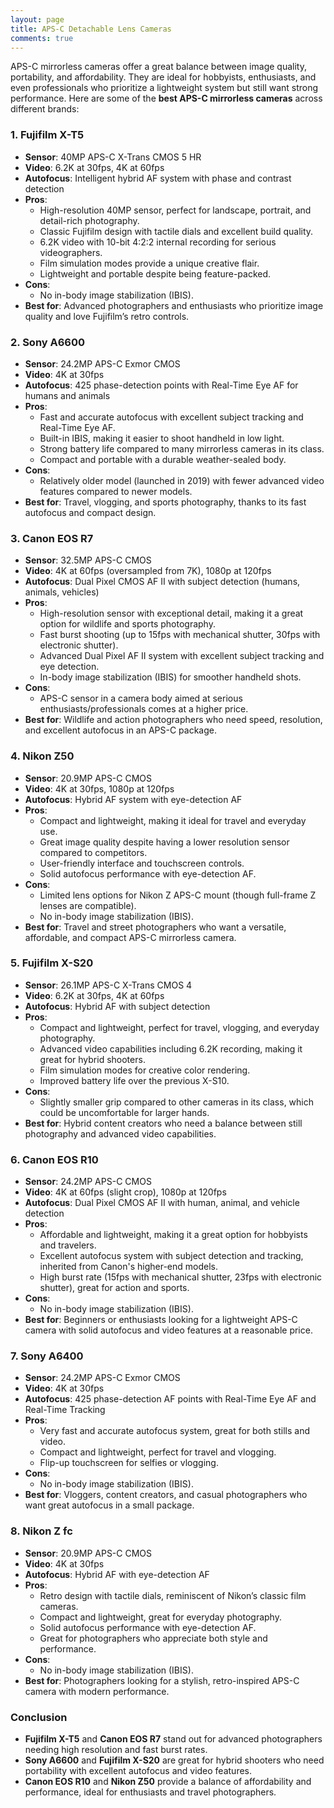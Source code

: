 ```yaml
---
layout: page
title: APS-C Detachable Lens Cameras
comments: true
---
```


APS-C mirrorless cameras offer a great balance between image quality, portability, and affordability. They are ideal for hobbyists, enthusiasts, and even professionals who prioritize a lightweight system but still want strong performance. Here are some of the **best APS-C mirrorless cameras** across different brands:

### **1. Fujifilm X-T5**
- **Sensor**: 40MP APS-C X-Trans CMOS 5 HR
- **Video**: 6.2K at 30fps, 4K at 60fps
- **Autofocus**: Intelligent hybrid AF system with phase and contrast detection
- **Pros**:
  - High-resolution 40MP sensor, perfect for landscape, portrait, and detail-rich photography.
  - Classic Fujifilm design with tactile dials and excellent build quality.
  - 6.2K video with 10-bit 4:2:2 internal recording for serious videographers.
  - Film simulation modes provide a unique creative flair.
  - Lightweight and portable despite being feature-packed.
- **Cons**:
  - No in-body image stabilization (IBIS).
- **Best for**: Advanced photographers and enthusiasts who prioritize image quality and love Fujifilm’s retro controls.

### **2. Sony A6600**
- **Sensor**: 24.2MP APS-C Exmor CMOS
- **Video**: 4K at 30fps
- **Autofocus**: 425 phase-detection points with Real-Time Eye AF for humans and animals
- **Pros**:
  - Fast and accurate autofocus with excellent subject tracking and Real-Time Eye AF.
  - Built-in IBIS, making it easier to shoot handheld in low light.
  - Strong battery life compared to many mirrorless cameras in its class.
  - Compact and portable with a durable weather-sealed body.
- **Cons**:
  - Relatively older model (launched in 2019) with fewer advanced video features compared to newer models.
- **Best for**: Travel, vlogging, and sports photography, thanks to its fast autofocus and compact design.

### **3. Canon EOS R7**
- **Sensor**: 32.5MP APS-C CMOS
- **Video**: 4K at 60fps (oversampled from 7K), 1080p at 120fps
- **Autofocus**: Dual Pixel CMOS AF II with subject detection (humans, animals, vehicles)
- **Pros**:
  - High-resolution sensor with exceptional detail, making it a great option for wildlife and sports photography.
  - Fast burst shooting (up to 15fps with mechanical shutter, 30fps with electronic shutter).
  - Advanced Dual Pixel AF II system with excellent subject tracking and eye detection.
  - In-body image stabilization (IBIS) for smoother handheld shots.
- **Cons**:
  - APS-C sensor in a camera body aimed at serious enthusiasts/professionals comes at a higher price.
- **Best for**: Wildlife and action photographers who need speed, resolution, and excellent autofocus in an APS-C package.

### **4. Nikon Z50**
- **Sensor**: 20.9MP APS-C CMOS
- **Video**: 4K at 30fps, 1080p at 120fps
- **Autofocus**: Hybrid AF system with eye-detection AF
- **Pros**:
  - Compact and lightweight, making it ideal for travel and everyday use.
  - Great image quality despite having a lower resolution sensor compared to competitors.
  - User-friendly interface and touchscreen controls.
  - Solid autofocus performance with eye-detection AF.
- **Cons**:
  - Limited lens options for Nikon Z APS-C mount (though full-frame Z lenses are compatible).
  - No in-body image stabilization (IBIS).
- **Best for**: Travel and street photographers who want a versatile, affordable, and compact APS-C mirrorless camera.

### **5. Fujifilm X-S20**
- **Sensor**: 26.1MP APS-C X-Trans CMOS 4
- **Video**: 6.2K at 30fps, 4K at 60fps
- **Autofocus**: Hybrid AF with subject detection
- **Pros**:
  - Compact and lightweight, perfect for travel, vlogging, and everyday photography.
  - Advanced video capabilities including 6.2K recording, making it great for hybrid shooters.
  - Film simulation modes for creative color rendering.
  - Improved battery life over the previous X-S10.
- **Cons**:
  - Slightly smaller grip compared to other cameras in its class, which could be uncomfortable for larger hands.
- **Best for**: Hybrid content creators who need a balance between still photography and advanced video capabilities.

### **6. Canon EOS R10**
- **Sensor**: 24.2MP APS-C CMOS
- **Video**: 4K at 60fps (slight crop), 1080p at 120fps
- **Autofocus**: Dual Pixel CMOS AF II with human, animal, and vehicle detection
- **Pros**:
  - Affordable and lightweight, making it a great option for hobbyists and travelers.
  - Excellent autofocus system with subject detection and tracking, inherited from Canon's higher-end models.
  - High burst rate (15fps with mechanical shutter, 23fps with electronic shutter), great for action and sports.
- **Cons**:
  - No in-body image stabilization (IBIS).
- **Best for**: Beginners or enthusiasts looking for a lightweight APS-C camera with solid autofocus and video features at a reasonable price.

### **7. Sony A6400**
- **Sensor**: 24.2MP APS-C Exmor CMOS
- **Video**: 4K at 30fps
- **Autofocus**: 425 phase-detection AF points with Real-Time Eye AF and Real-Time Tracking
- **Pros**:
  - Very fast and accurate autofocus system, great for both stills and video.
  - Compact and lightweight, perfect for travel and vlogging.
  - Flip-up touchscreen for selfies or vlogging.
- **Cons**:
  - No in-body image stabilization (IBIS).
- **Best for**: Vloggers, content creators, and casual photographers who want great autofocus in a small package.

### **8. Nikon Z fc**
- **Sensor**: 20.9MP APS-C CMOS
- **Video**: 4K at 30fps
- **Autofocus**: Hybrid AF with eye-detection AF
- **Pros**:
  - Retro design with tactile dials, reminiscent of Nikon’s classic film cameras.
  - Compact and lightweight, great for everyday photography.
  - Solid autofocus performance with eye-detection AF.
  - Great for photographers who appreciate both style and performance.
- **Cons**:
  - No in-body image stabilization (IBIS).
- **Best for**: Photographers looking for a stylish, retro-inspired APS-C camera with modern performance.

### **Conclusion**
- **Fujifilm X-T5** and **Canon EOS R7** stand out for advanced photographers needing high resolution and fast burst rates.
- **Sony A6600** and **Fujifilm X-S20** are great for hybrid shooters who need portability with excellent autofocus and video features.
- **Canon EOS R10** and **Nikon Z50** provide a balance of affordability and performance, ideal for enthusiasts and travel photographers.
